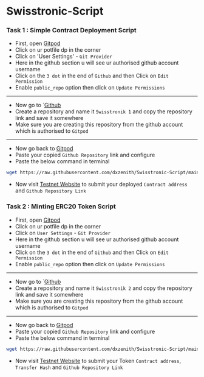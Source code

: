 # Swisstronic-Script

### Task 1 : Simple Contract Deployment Script
- First, open [Gitpod](https://gitpod.io/workspaces)
- Click on ur potfile dp in the corner
- Click on 'User Settings' - `Git Provider`
- Here in the github section u will see ur authorised github account username
- Click on the `3 dot` in the end of `Github` and then Click on `Edit Permission`
- Enable `public_repo` option then click on `Update Permissions`
---
- Now go to `[Github](https://github.com/)
- Create a repository and name it `Swisstronik 1` and copy the repository link and save it somewhere
- Make sure you are creating this repository from the github account which is authorised to `Gitpod`
---
- Now go back to [Gitpod](https://gitpod.io/workspaces)
- Paste your copied `Github Repository` link and configure
- Paste the below command in terminal
```bash
wget https://raw.githubusercontent.com/dxzenith/Swisstronic-Script/main/simple-contract.sh && chmod +x simple-contract.sh && ./simple-contract.sh
```
- Now visit [Testnet Website](https://www.swisstronik.com/testnet2/dashboard) to submit your deployed `Contract address` and `Github Repository Link`
### Task 2 : Minting ERC20 Token Script
- First, open [Gitpod](https://gitpod.io/workspaces)
- Click on ur potfile dp in the corner
- Click on `User Settings` - `Git Provider`
- Here in the github section u will see ur authorised github account username
- Click on the `3 dot` in the end of `Github` and then Click on `Edit Permission`
- Enable `public_repo` option then click on `Update Permissions`
---
- Now go to `[Github](https://github.com/)
- Create a repository and name it `Swisstronik 2` and copy the repository link and save it somewhere
- Make sure you are creating this repository from the github account which is authorised to `Gitpod`
---
- Now go back to [Gitpod](https://gitpod.io/workspaces)
- Paste your copied `Github Repository` link and configure
- Paste the below command in terminal
```bash
wget https://raw.githubusercontent.com/dxzenith/Swisstronic-Script/main/erc20-token.sh && chmod +x erc20-token.sh && ./erc20-token.sh
```
- Now visit [Testnet Website](https://www.swisstronik.com/testnet2/dashboard) to submit your Token `Contract address`, `Transfer Hash` and `Github Repository Link`
